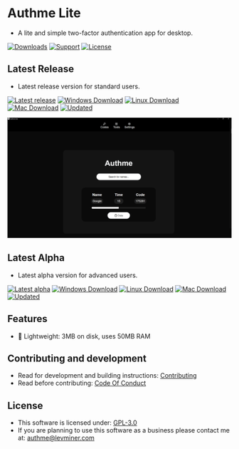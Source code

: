 # Authme Lite

-   A lite and simple two-factor authentication app for desktop.

[![Downloads](https://img.shields.io/github/downloads/levminer/authme-lite/total?color=succes&label=Downloads)](https://github.com/Levminer/authme-lite/releases)
[![Support](https://img.shields.io/badge/Support-PayPal-blue)](https://paypal.me/levminer)
[![License](https://img.shields.io/github/license/levminer/authme-lite?label=License)](https://github.com/Levminer/authme-lite/blob/main/LICENSE.md)

## Latest Release

-   Latest release version for standard users.

[![Latest release](https://img.shields.io/github/package-json/v/levminer/authme-lite/main?label=Release&color=blue)](https://github.com/Levminer/authme-lite/releases)
[![Windows Download](https://img.shields.io/badge/Windows-download-brightgreen)](https://api.levminer.com/api/v1/authme-lite/release/windows)
[![Linux Download](https://img.shields.io/badge/Linux-download-brightgreen)](https://api.levminer.com/api/v1/authme-lite/release/linux)
[![Mac Download](https://img.shields.io/badge/Mac-download-brightgreen)](https://api.levminer.com/api/v1/authme-lite/release/mac)
[![Updated](https://img.shields.io/github/last-commit/levminer/authme-lite/main?color=yellowgreen&label=Updated)](https://github.com/Levminer/authme-lite/releases)

<img src="https://raw.githubusercontent.com/Levminer/authme-lite/dev/screenshots/codes.png?raw=true">

## Latest Alpha

-   Latest alpha version for advanced users.

[![Latest alpha](https://img.shields.io/github/package-json/v/levminer/authme-lite/dev?label=Alpha&color=blue)](https://github.com/Levminer/authme-lite/actions/workflows/alpha-artifacts.yml)
[![Windows Download](https://img.shields.io/badge/Windows-download-brightgreen)](https://api.levminer.com/api/v1/authme-lite/alpha/windows)
[![Linux Download](https://img.shields.io/badge/Linux-download-brightgreen)](https://api.levminer.com/api/v1/authme-lite/alpha/linux)
[![Mac Download](https://img.shields.io/badge/Mac-download-brightgreen)](https://api.levminer.com/api/v1/authme-lite/alpha/mac)
[![Updated](https://img.shields.io/github/last-commit/levminer/authme-lite/dev?color=yellowgreen&label=Updated)](https://github.com/Levminer/authme-lite/actions/workflows/alpha-artifacts.yml)

## Features

-   🔎 Lightweight: 3MB on disk, uses 50MB RAM

## Contributing and development

-   Read for development and building instructions: [Contributing](https://github.com/Levminer/authme-lite/blob/main/.github/CONTRIBUTING.md)
-   Read before contributing: [Code Of Conduct](https://github.com/Levminer/authme-lite/blob/main/.github/CODE_OF_CONDUCT.md)

## License

-   This software is licensed under: [GPL-3.0](https://github.com/Levminer/authme-lite/blob/main/LICENSE.md)
-   If you are planning to use this software as a business please contact me at: <authme@levminer.com>
